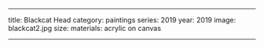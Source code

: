 ---

title: Blackcat Head
category: paintings
series: 2019
year: 2019
image: blackcat2.jpg
size: 
materials: acrylic on canvas

---